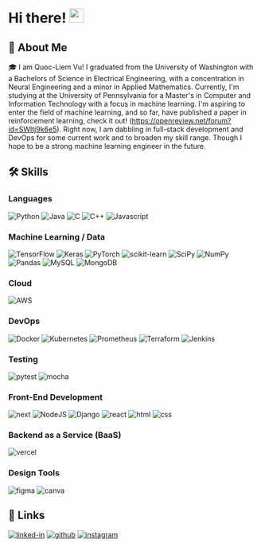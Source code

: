 # Hi there! <img src="https://media.giphy.com/media/hvRJCLFzcasrR4ia7z/giphy.gif" width="29px" height="29px">

## 🚀 About Me

🎓 I am Quoc-Liem Vu! I graduated from the University of Washington with a Bachelors of Science in Electrical Engineering, with a concentration in Neural Engineering and a minor in Applied Mathematics. 
Currently, I'm studying at the University of Pennsylvania for a Master's in Computer and Information Technology with a focus in machine learning. I'm aspiring to enter the field of machine learning, and
so far, have published a paper in reinforcement learning, check it out! (https://openreview.net/forum?id=SWltj9k6e5). Right now, I am dabbling in full-stack development and DevOps for some current work 
and to broaden my skill range. Though I hope to be a strong machine learning engineer in the future. 

<!-- ## 🏅 Achievements -->

<!-- -   📝 Research Paper -->

## 🛠️ Skills

### Languages

![Python](https://img.shields.io/badge/Python-3776AB?style=for-the-badge&logo=python&logoColor=white)
![Java](https://img.shields.io/badge/Java-ED8B00?style=for-the-badge&logo=openjdk&logoColor=white)
![C](https://img.shields.io/badge/C-00599C?style=for-the-badge&logo=c&logoColor=white)
![C++](https://img.shields.io/badge/c++-%2300599C.svg?style=for-the-badge&logo=c%2B%2B&logoColor=white)
![Javascript](https://img.shields.io/badge/JavaScript-323330?style=for-the-badge&logo=javascript&logoColor=F7DF1E)
<!-- ![Matlab](https://img.shields.io/badge/Matlab-323330?style=for-the-badge&logo=matlab&logoColor=F7DF1E) Make this badge -->
 
 ### Machine Learning / Data
![TensorFlow](https://img.shields.io/badge/TensorFlow-%23FF6F00.svg?style=for-the-badge&logo=TensorFlow&logoColor=white)
![Keras](https://img.shields.io/badge/Keras-%23D00000.svg?style=for-the-badge&logo=Keras&logoColor=white)
![PyTorch](https://img.shields.io/badge/PyTorch-%23EE4C2C.svg?style=for-the-badge&logo=PyTorch&logoColor=white)
![scikit-learn](https://img.shields.io/badge/scikit--learn-%23F7931E.svg?style=for-the-badge&logo=scikit-learn&logoColor=white)
![SciPy](https://img.shields.io/badge/SciPy-%230C55A5.svg?style=for-the-badge&logo=scipy&logoColor=%white)
![NumPy](https://img.shields.io/badge/numpy-%23013243.svg?style=for-the-badge&logo=numpy&logoColor=white)
![Pandas](https://img.shields.io/badge/pandas-%23150458.svg?style=for-the-badge&logo=pandas&logoColor=white)
![MySQL](https://img.shields.io/badge/mysql-%2300f.svg?style=for-the-badge&logo=mysql&logoColor=white)
![MongoDB](https://img.shields.io/badge/MongoDB-%234ea94b.svg?style=for-the-badge&logo=mongodb&logoColor=white)
<!-- ![Jax]() Make this badge--> 
 
 ### Cloud
 
![AWS](https://img.shields.io/badge/Amazon_AWS-232F3E?style=for-the-badge&logo=amazon-aws&logoColor=white)

### DevOps
 
![Docker](https://img.shields.io/badge/docker-%230db7ed.svg?style=for-the-badge&logo=docker&logoColor=white)
![Kubernetes](https://img.shields.io/badge/kubernetes-%23326ce5.svg?style=for-the-badge&logo=kubernetes&logoColor=white)
![Prometheus](https://img.shields.io/badge/Prometheus-E6522C?style=for-the-badge&logo=Prometheus&logoColor=white)
![Terraform](https://img.shields.io/badge/terraform-%235835CC.svg?style=for-the-badge&logo=terraform&logoColor=white)
![Jenkins](https://img.shields.io/badge/jenkins-%232C5263.svg?style=for-the-badge&logo=jenkins&logoColor=white)

### Testing

![pytest](https://img.shields.io/badge/Pytest-3776AB?style=for-the-badge&logo=python&logoColor=white)
![mocha](https://img.shields.io/badge/Mocha-8D6748?style=for-the-badge&logo=mocha&logoColor=white)

### Front-End Development

![next](https://img.shields.io/badge/Next-000000?style=for-the-badge&logo=nextdotjs&logoColor=FFFFFF)
![NodeJS](https://img.shields.io/badge/node.js-6DA55F?style=for-the-badge&logo=node.js&logoColor=white)
![Django](https://img.shields.io/badge/django-%23092E20.svg?style=for-the-badge&logo=django&logoColor=white)
![react](https://img.shields.io/badge/React-20232A?style=for-the-badge&logo=react&logoColor=61DAFB)
![html](https://img.shields.io/badge/HTML5-E34F26?style=for-the-badge&logo=html5&logoColor=white)
![css](https://img.shields.io/badge/CSS3-1572B6?style=for-the-badge&logo=css3&logoColor=white)

### Backend as a Service (BaaS)

![vercel](https://img.shields.io/badge/Vercel-000000?style=for-the-badge&logo=Vercel&logoColor=white)

### Design Tools

![figma](https://img.shields.io/badge/figma-000000?style=for-the-badge&logo=figma&logoColor=white)
![canva](https://img.shields.io/badge/canva-00C4CC?style=for-the-badge&logo=canva&logoColor=white)

## 🔗 Links

<!-- [![portfolio](https://img.shields.io/badge/Portfolio-5340ff?style=for-the-badge&logo=Google-chrome&logoColor=white)](MAKE PORTFOLIO SITE) -->
<!-- [![resume](https://img.shields.io/badge/Resume-4285F4?style=for-the-badge&logo=read-the-docs&logoColor=white)](HOST RESUME) -->
[![linked-in](https://img.shields.io/badge/Linked_In-0077B5?style=for-the-badge&logo=LinkedIn&logoColor=white)](https://www.linkedin.com/in/quoc-liem-vu/)
[![github](https://img.shields.io/badge/GitHub-000000?style=for-the-badge&logo=GitHub&logoColor=white)](https://github.com/MrLiemVu)
[![instagram](https://img.shields.io/badge/Instagram-E4405F?style=for-the-badge&logo=instagram&logoColor=white)](https://www.instagram.com/someliemforvu/)
